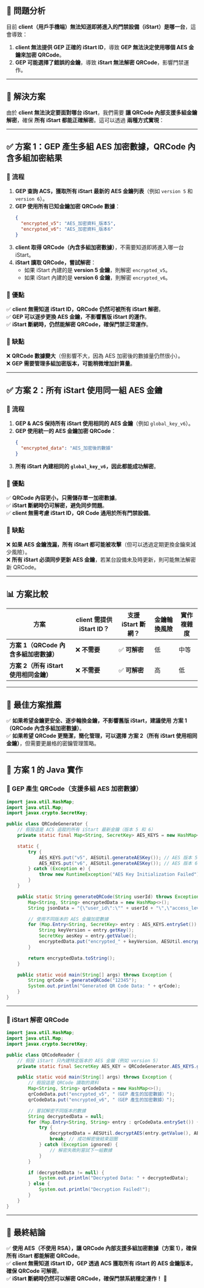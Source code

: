 ## **📌 問題分析**

目前 **client（用戶手機端）無法知道即將進入的門禁設備（iStart）是哪一台**，這會導致：

1. **client 無法提供 GEP 正確的 iStart ID**，導致 **GEP 無法決定使用哪個 AES 金鑰來加密 QRCode**。
2. **GEP 可能選擇了錯誤的金鑰**，導致 **iStart 無法解密 QRCode**，影響門禁運作。

---

## **🚀 解決方案**

由於 **client 無法決定要面對哪台 iStart**，我們需要 **讓 QRCode 內部支援多組金鑰解密**，確保 **所有 iStart 都能正確解密**。這可以透過 **兩種方式實現**：

---

## **✅ 方案 1：GEP 產生多組 AES 加密數據，QRCode 內含多組加密結果**

### **🔹 流程**

1. **GEP 查詢 ACS，獲取所有 iStart 最新的 AES 金鑰列表**（例如 `version 5` 和 `version 6`）。
2. **GEP 使用所有已知金鑰加密 QRCode 數據**：
   ```json
   {
     "encrypted_v5": "AES_加密資料_版本5",
     "encrypted_v6": "AES_加密資料_版本6"
   }
   ```
3. **client 取得 QRCode（內含多組加密數據）**，不需要知道即將進入哪一台 iStart。
4. **iStart 讀取 QRCode，嘗試解密**：
    - 如果 iStart 內建的是 **version 5 金鑰**，則解密 `encrypted_v5`。
    - 如果 iStart 內建的是 **version 6 金鑰**，則解密 `encrypted_v6`。

### **📌 優點**

✅ **client 無需知道 iStart ID，QRCode 仍然可被所有 iStart 解密**。  
✅ **GEP 可以逐步更換 AES 金鑰，不影響舊版 iStart 的運作**。  
✅ **iStart 斷網時，仍然能解密 QRCode，確保門禁正常運作**。

### **📌 缺點**

❌ **QRCode 數據變大**（但影響不大，因為 AES 加密後的數據量仍然很小）。  
❌ **GEP 需要管理多組加密版本，可能稍微增加計算量**。

---

## **✅ 方案 2：所有 iStart 使用同一組 AES 金鑰**

### **🔹 流程**

1. **GEP & ACS 保持所有 iStart 使用相同的 AES 金鑰**（例如 `global_key_v6`）。
2. **GEP 使用統一的 AES 金鑰加密 QRCode**：
   ```json
   {
     "encrypted_data": "AES_加密後的數據"
   }
   ```
3. **所有 iStart 內建相同的 `global_key_v6`，因此都能成功解密**。

### **📌 優點**

✅ **QRCode 內容更小，只需儲存單一加密數據**。  
✅ **iStart 斷網時仍可解密，避免同步問題**。  
✅ **client 無需考慮 iStart ID，QR Code 通用於所有門禁設備**。

### **📌 缺點**

❌ **如果 AES 金鑰洩漏，所有 iStart 都可能被攻擊**（但可以透過定期更換金鑰來減少風險）。  
❌ **所有 iStart 必須同步更新 AES 金鑰**，若某台設備未及時更新，則可能無法解密新 QRCode。

---

## **📊 方案比較**

| 方案                         | **client 需提供 iStart ID？** | **支援 iStart 斷網？** | **金鑰輪換風險** | **實作複雜度** |
|----------------------------|---------------------------|-------------------|------------|-----------|
| **方案 1（QRCode 內含多組加密數據）**  | ❌ **不需要**                 | ✅ **可解密**         | 低          | 中等        |
| **方案 2（所有 iStart 使用相同金鑰）** | ❌ **不需要**                 | ✅ **可解密**         | 高          | 低         |

---

## **🚀 最佳方案推薦**

✅ **如果希望金鑰更安全、逐步輪換金鑰，不影響舊版 iStart，建議使用** **方案 1（QRCode 內含多組加密數據）**。  
✅ **如果希望 QRCode 更簡潔，簡化管理，可以選擇** **方案 2（所有 iStart 使用相同金鑰）**，但需要更嚴格的密鑰管理策略。

---

## **📌 方案 1 的 Java 實作**

### **🔹 GEP 產生 QRCode（支援多組 AES 加密數據）**

```java
import java.util.HashMap;
import java.util.Map;
import javax.crypto.SecretKey;

public class QRCodeGenerator {
    // 假設這是 ACS 追蹤的所有 iStart 最新金鑰（版本 5 和 6）
    private static final Map<String, SecretKey> AES_KEYS = new HashMap<>();

    static {
        try {
            AES_KEYS.put("v5", AESUtil.generateAESKey()); // AES 版本 5
            AES_KEYS.put("v6", AESUtil.generateAESKey()); // AES 版本 6
        } catch (Exception e) {
            throw new RuntimeException("AES Key Initialization Failed");
        }
    }

    public static String generateQRCode(String userId) throws Exception {
        Map<String, String> encryptedData = new HashMap<>();
        String jsonData = "{\"user_id\":\"" + userId + "\",\"access_level\":\"A\"}";

        // 使用不同版本的 AES 金鑰加密數據
        for (Map.Entry<String, SecretKey> entry : AES_KEYS.entrySet()) {
            String keyVersion = entry.getKey();
            SecretKey aesKey = entry.getValue();
            encryptedData.put("encrypted_" + keyVersion, AESUtil.encryptAES(jsonData, aesKey));
        }

        return encryptedData.toString();
    }

    public static void main(String[] args) throws Exception {
        String qrCode = generateQRCode("12345");
        System.out.println("Generated QR Code Data: " + qrCode);
    }
}
```

---

### **🔹 iStart 解密 QRCode**

```java
import java.util.HashMap;
import java.util.Map;
import javax.crypto.SecretKey;

public class QRCodeReader {
    // 假設 iStart 只內建特定版本的 AES 金鑰（例如 version 5）
    private static final SecretKey AES_KEY = QRCodeGenerator.AES_KEYS.get("v5");

    public static void main(String[] args) throws Exception {
        // 假設這是 QRCode 讀取的資料
        Map<String, String> qrCodeData = new HashMap<>();
        qrCodeData.put("encrypted_v5", "（GEP 產生的加密數據）");
        qrCodeData.put("encrypted_v6", "（GEP 產生的加密數據）");

        // 嘗試解密不同版本的數據
        String decryptedData = null;
        for (Map.Entry<String, String> entry : qrCodeData.entrySet()) {
            try {
                decryptedData = AESUtil.decryptAES(entry.getValue(), AES_KEY);
                break; // 成功解密後結束迴圈
            } catch (Exception ignored) {
                // 解密失敗則嘗試下一組數據
            }
        }

        if (decryptedData != null) {
            System.out.println("Decrypted Data: " + decryptedData);
        } else {
            System.out.println("Decryption Failed!");
        }
    }
}
```

---

## **🎯 最終結論**

✅ **使用 AES（不使用 RSA），讓 QRCode 內部支援多組加密數據（方案 1），確保所有 iStart 都能解密 QRCode**。  
✅ **client 無需知道 iStart ID，GEP 透過 ACS 獲取所有 iStart 的 AES 金鑰版本，確保 QRCode 可解密**。  
✅ **iStart 斷網時仍然可以解密 QRCode，確保門禁系統穩定運作！** 🚀
